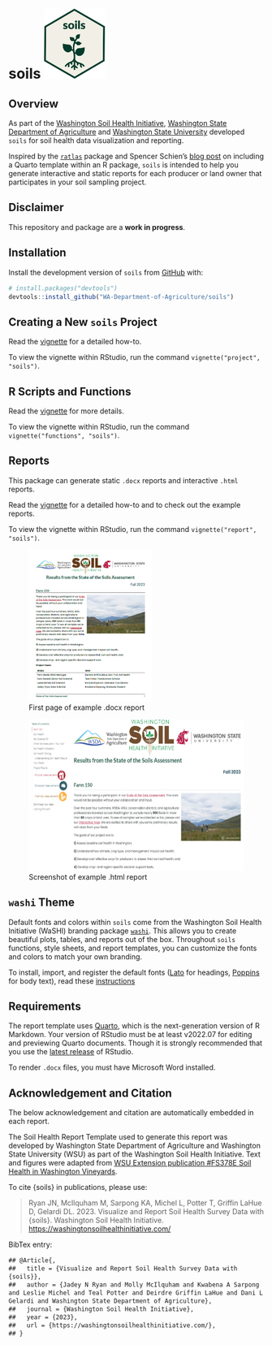 
# soils <a href="https://wa-department-of-agriculture.github.io/soils/"><img src="man/figures/logo.svg" data-align="right" height="138" /></a>

<!-- badges: start -->
<!-- badges: end -->

## Overview

As part of the [Washington Soil Health
Initiative](https://washingtonsoilhealthinitiative.com/), [Washington
State Department of
Agriculture](https://agr.wa.gov/departments/land-and-water/natural-resources/soil-health)
and [Washington State University](https://soilhealth.wsu.edu/) developed
`soils` for soil health data visualization and reporting.

Inspired by the [`ratlas`](https://github.com/atlas-aai/ratlas) package
and Spencer Schien’s [blog
post](https://spencerschien.info/post/r_for_nonprofits/quarto_template/)
on including a Quarto template within an R package, `soils` is intended
to help you generate interactive and static reports for each producer or
land owner that participates in your soil sampling project.

## Disclaimer

This repository and package are a **work in progress**.

## Installation

Install the development version of `soils` from
[GitHub](https://github.com/) with:

``` r
# install.packages("devtools")
devtools::install_github("WA-Department-of-Agriculture/soils")
```

## Creating a New `soils` Project

Read the
[vignette](https://wa-department-of-agriculture.github.io/soils/articles/project.html)
for a detailed how-to.

To view the vignette within RStudio, run the command
`vignette("project", "soils")`.

## R Scripts and Functions

Read the
[vignette](https://wa-department-of-agriculture.github.io/soils/articles/functions.html)
for more details.

To view the vignette within RStudio, run the command
`vignette("functions", "soils")`.

## Reports

This package can generate static `.docx` reports and interactive `.html`
reports.

Read the
[vignette](https://wa-department-of-agriculture.github.io/soils/articles/report.html)
for a detailed how-to and to check out the example reports.

To view the vignette within RStudio, run the command
`vignette("report", "soils")`.

<figure>
<img src="man/figures/report_docx.png"
data-fig-alt="First page of example .docx report" height="300"
alt="First page of example .docx report" />
<figcaption aria-hidden="true">First page of example .docx
report</figcaption>
</figure>

<figure>
<img src="man/figures/report_html.png"
data-fig-alt="Screenshot of .html report" height="300"
alt="Screenshot of example .html report" />
<figcaption aria-hidden="true">Screenshot of example .html
report</figcaption>
</figure>

## `washi` Theme

Default fonts and colors within `soils` come from the Washington Soil
Health Initiative (WaSHI) branding package
[`washi`](https://wa-department-of-agriculture.github.io/washi/). This
allows you to create beautiful plots, tables, and reports out of the
box. Throughout `soils` functions, style sheets, and report templates,
you can customize the fonts and colors to match your own branding.

To install, import, and register the default fonts
([Lato](https://fonts.google.com/specimen/Lato?query=lato) for headings,
[Poppins](https://fonts.google.com/specimen/Poppins?query=poppins) for
body text), read these
[instructions](https://wa-department-of-agriculture.github.io/washi/#requirements.)

## Requirements

The report template uses [Quarto](https://quarto.org/docs/get-started/),
which is the next-generation version of R Markdown. Your version of
RStudio must be at least v2022.07 for editing and previewing Quarto
documents. Though it is strongly recommended that you use the [latest
release](https://posit.co/download/rstudio-desktop/) of RStudio.

To render `.docx` files, you must have Microsoft Word installed.

## Acknowledgement and Citation

The below acknowledgement and citation are automatically embedded in
each report.

The Soil Health Report Template used to generate this report was
developed by Washington State Department of Agriculture and Washington
State University (WSU) as part of the Washington Soil Health Initiative.
Text and figures were adapted from [WSU Extension publication \#FS378E
Soil Health in Washington
Vineyards](https://pubs.extension.wsu.edu/soil-health-in-washington-vineyards "WSU Extension publication").

To cite {soils} in publications, please use:

> Ryan JN, McIlquham M, Sarpong KA, Michel L, Potter T, Griffin LaHue D,
> Gelardi DL. 2023. Visualize and Report Soil Health Survey Data with
> {soils}. Washington Soil Health Initiative.
> <https://washingtonsoilhealthinitiative.com/>

BibTex entry:

    ## @Article{,
    ##   title = {Visualize and Report Soil Health Survey Data with {soils}},
    ##   author = {Jadey N Ryan and Molly McIlquham and Kwabena A Sarpong and Leslie Michel and Teal Potter and Deirdre Griffin LaHue and Dani L Gelardi and Washington State Department of Agriculture},
    ##   journal = {Washington Soil Health Initiative},
    ##   year = {2023},
    ##   url = {https://washingtonsoilhealthinitiative.com/},
    ## }
